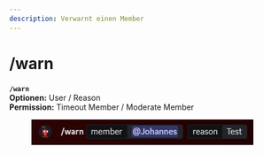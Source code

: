 ```yaml
---
description: Verwarnt einen Member
---
```


# /warn

**`/warn`**\
**Optionen:** User / Reason\
**Permission:** Timeout Member / Moderate Member



<div align="left">

<figure><img src="../../.gitbook/assets/Bild_2024-02-07_170107750.png" alt=""><figcaption></figcaption></figure>

</div>
